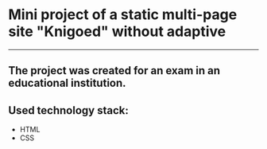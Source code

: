 # Mini project of a static multi-page site "Knigoed" without adaptive
---
## The project was created for an exam in an educational institution.
## Used technology stack:
- HTML
- CSS